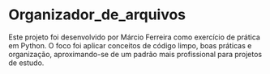 # Organizador_de_arquivos
Este projeto foi desenvolvido por Márcio Ferreira como exercício de prática em Python. O foco foi aplicar conceitos de código limpo, boas práticas e organização, aproximando-se de um padrão mais profissional para projetos de estudo.
